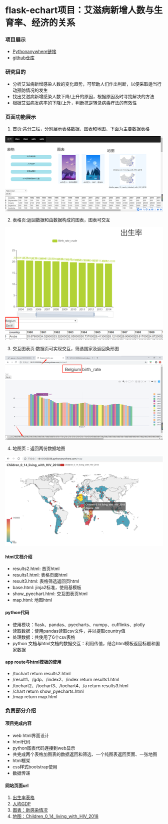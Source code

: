 # flask-echart项目：艾滋病新增人数与生育率、经济的关系

### 项目展示
- [Pythonanywhere链接](http://18101303036.pythonanywhere.com/)
- [github仓库](https://github.com/tang-yuqing/python_echart/)

### 研究目的
- 分析艾滋病新增感染人数的变化趋势，可帮助人们作出判断，以便采取适当行动预防情况的发生
- 找出艾滋病新增感染人数下降/上升的原因，根据原因及时寻找解决的方法
- 根据艾滋病发病率的下降/上升，判断抗逆转录病毒疗法的有效性

### 页面功能展示
1. 首页:共分三栏，分别展示表格数据、图表和地图、下面为主要数据表格


![首页](https://github.com/tang-yuqing/python_echart/blob/master/img/p1.jpg?raw=true)


2. 表格页:返回数据和由数据构成的图表，图表可交互


![表格页](https://github.com/tang-yuqing/python_echart/blob/master/img/p2.jpg?raw=true)


3. 交互图表页:数据页可实现交互，筛选国家及返回条形图


![交互图表页](https://github.com/tang-yuqing/python_echart/blob/master/img/p3.jpg?raw=true)


4. 地图页：返回两份数据地图


![地图页](https://github.com/tang-yuqing/python_echart/blob/master/img/p5.jpg?raw=true)

#### html文档介绍
 - results2.html: 首页html
 - results1.html: 表格页面html
 - result3.html: 表格筛选返回页html
 - base.html: jinja2标准，使用基模板
 - show_pyechart.html: 交互图表页html
 - map.html: 地图html

#### python代码
- 使用模块：flask、pandas、pyecharts、numpy、cufflinks、plotly
- 读取数据：使用pandas读取csv文件，并以提取country值
- 处理数据：共使用了6个csv表格
- python 文档与html文档的数据交互：利用传值，结合html模板返回标题和国家数据

#### app route与html模板的使用
- /tochart return results2.html
- /result1、/gdp、/index2、/index return results1.html
- /tochart2、/tochart3、/tochart4、/a return results3.html
- /chart return show_pyecharts.html
- /map return map.html


 
### 负责部分介绍
#### 项目完成内容
- web html界面设计
- html代码
- python图表代码连接到web显示
- 共完成两个表格加图表的数据返回和筛选、一个纯图表返回页面、一张地图
- html框架
- css样式bootstrap使用
- 数据传递

#### 网站页面url
1. [出生率表格](http://18101303036.pythonanywhere.com/result1)
2. [人均GDP](http://18101303036.pythonanywhere.com/gdp)
3. [图表：新感染情况](http://18101303036.pythonanywhere.com/chart)
4. [地图：Children_0_14_living_with_HIV_2018](http://18101303036.pythonanywhere.com/map)

